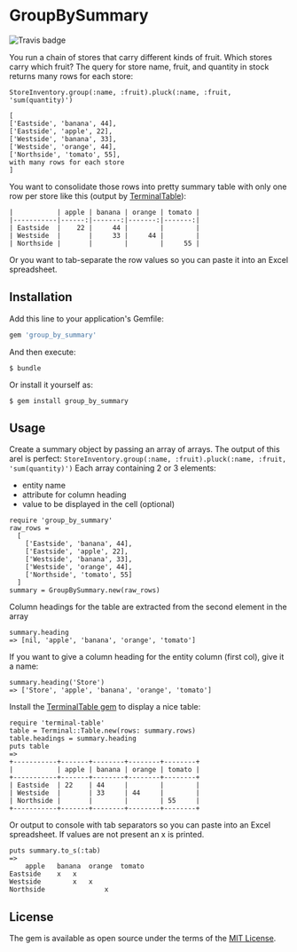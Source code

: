 # GroupBySummary
![Travis badge](https://travis-ci.org/jimjames99/group_by_summary.svg?branch=master)

You run a chain of stores that carry different kinds of fruit. Which stores carry which fruit?
The query for store name, fruit, and quantity in stock returns many rows for each store:

```StoreInventory.group(:name, :fruit).pluck(:name, :fruit, 'sum(quantity)')```

```
[
['Eastside', 'banana', 44],
['Eastside', 'apple', 22],
['Westside', 'banana', 33],
['Westside', 'orange', 44],
['Northside', 'tomato', 55],
with many rows for each store
]
```

You want to consolidate those rows into pretty summary table with only one row per store like this (output by [TerminalTable](https://github.com/tj/terminal-table)):

```
|           | apple | banana | orange | tomato |
|-----------|------:|-------:|-------:|-------:|
| Eastside  |    22 |     44 |        |        |
| Westside  |       |     33 |     44 |        |
| Northside |       |        |        |     55 |
```

Or you want to tab-separate the row values so you can paste it into an Excel spreadsheet.

## Installation

Add this line to your application's Gemfile:

```ruby
gem 'group_by_summary'
```

And then execute:

    $ bundle

Or install it yourself as:

    $ gem install group_by_summary

## Usage

Create a summary object by passing an array of arrays. The output of this arel is perfect:
```StoreInventory.group(:name, :fruit).pluck(:name, :fruit, 'sum(quantity)')```
Each array containing 2 or 3 elements:
* entity name
* attribute for column heading
* value to be displayed in the cell (optional)

```
require 'group_by_summary'
raw_rows = 
  [
    ['Eastside', 'banana', 44],
    ['Eastside', 'apple', 22],
    ['Westside', 'banana', 33],
    ['Westside', 'orange', 44],
    ['Northside', 'tomato', 55]
  ]
summary = GroupBySummary.new(raw_rows)
```

Column headings for the table are extracted from the second element in the array 
```
summary.heading
=> [nil, 'apple', 'banana', 'orange', 'tomato']
```
 If you want to give a column heading for the entity column (first col), give it a name:
```
summary.heading('Store')
=> ['Store', 'apple', 'banana', 'orange', 'tomato']
```
Install the [TerminalTable gem](https://github.com/tj/terminal-table) to display a nice table:
```
require 'terminal-table'
table = Terminal::Table.new(rows: summary.rows)
table.headings = summary.heading
puts table
=>
+-----------+-------+--------+--------+--------+
|           | apple | banana | orange | tomato |
+-----------+-------+--------+--------+--------+
| Eastside  | 22    | 44     |        |        |
| Westside  |       | 33     | 44     |        |
| Northside |       |        |        | 55     |
+-----------+-------+--------+--------+--------+
```
Or output to console with tab separators so you can paste into an Excel spreadsheet. If values are not present an x is printed. 
```
puts summary.to_s(:tab)
=>
	apple	banana	orange	tomato
Eastside	x	x
Westside		x	x
Northside				x
```

## License

The gem is available as open source under the terms of the [MIT License](http://opensource.org/licenses/MIT).
